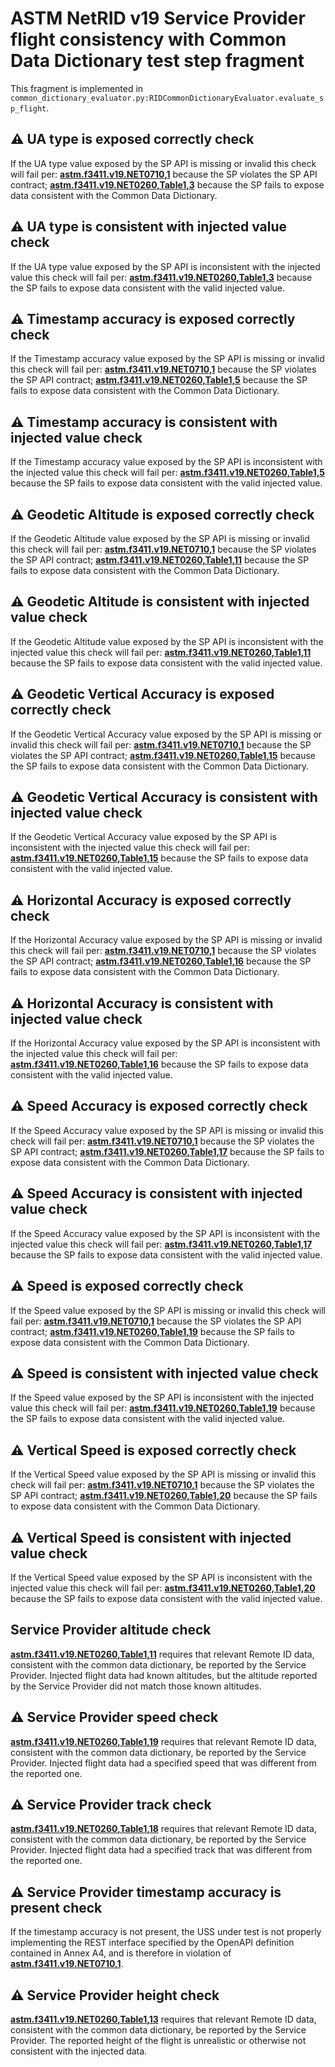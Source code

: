 # ASTM NetRID v19 Service Provider flight consistency with Common Data Dictionary test step fragment

This fragment is implemented in `common_dictionary_evaluator.py:RIDCommonDictionaryEvaluator.evaluate_sp_flight`.

## ⚠️ UA type is exposed correctly check

If the UA type value exposed by the SP API is missing or invalid this check will fail per:
**[astm.f3411.v19.NET0710,1](../../../../requirements/astm/f3411/v19.md)** because the SP violates the SP API contract;
**[astm.f3411.v19.NET0260,Table1,3](../../../../requirements/astm/f3411/v19.md)** because the SP fails to expose data consistent with the Common Data Dictionary.

## ⚠️ UA type is consistent with injected value check

If the UA type value exposed by the SP API is inconsistent with the injected value this check will fail per:
**[astm.f3411.v19.NET0260,Table1,3](../../../../requirements/astm/f3411/v19.md)** because the SP fails to expose data consistent with the valid injected value.

## ⚠️ Timestamp accuracy is exposed correctly check

If the Timestamp accuracy value exposed by the SP API is missing or invalid this check will fail per:
**[astm.f3411.v19.NET0710,1](../../../../requirements/astm/f3411/v19.md)** because the SP violates the SP API contract;
**[astm.f3411.v19.NET0260,Table1,5](../../../../requirements/astm/f3411/v19.md)** because the SP fails to expose data consistent with the Common Data Dictionary.

## ⚠️ Timestamp accuracy is consistent with injected value check

If the Timestamp accuracy value exposed by the SP API is inconsistent with the injected value this check will fail per:
**[astm.f3411.v19.NET0260,Table1,5](../../../../requirements/astm/f3411/v19.md)** because the SP fails to expose data consistent with the valid injected value.

## ⚠️ Geodetic Altitude is exposed correctly check

If the Geodetic Altitude value exposed by the SP API is missing or invalid this check will fail per:
**[astm.f3411.v19.NET0710,1](../../../../requirements/astm/f3411/v19.md)** because the SP violates the SP API contract;
**[astm.f3411.v19.NET0260,Table1,11](../../../../requirements/astm/f3411/v19.md)** because the SP fails to expose data consistent with the Common Data Dictionary.

## ⚠️ Geodetic Altitude is consistent with injected value check

If the Geodetic Altitude value exposed by the SP API is inconsistent with the injected value this check will fail per:
**[astm.f3411.v19.NET0260,Table1,11](../../../../requirements/astm/f3411/v19.md)** because the SP fails to expose data consistent with the valid injected value.

## ⚠️ Geodetic Vertical Accuracy is exposed correctly check

If the Geodetic Vertical Accuracy value exposed by the SP API is missing or invalid this check will fail per:
**[astm.f3411.v19.NET0710,1](../../../../requirements/astm/f3411/v19.md)** because the SP violates the SP API contract;
**[astm.f3411.v19.NET0260,Table1,15](../../../../requirements/astm/f3411/v19.md)** because the SP fails to expose data consistent with the Common Data Dictionary.

## ⚠️ Geodetic Vertical Accuracy is consistent with injected value check

If the Geodetic Vertical Accuracy value exposed by the SP API is inconsistent with the injected value this check will fail per:
**[astm.f3411.v19.NET0260,Table1,15](../../../../requirements/astm/f3411/v19.md)** because the SP fails to expose data consistent with the valid injected value.

## ⚠️ Horizontal Accuracy is exposed correctly check

If the Horizontal Accuracy value exposed by the SP API is missing or invalid this check will fail per:
**[astm.f3411.v19.NET0710,1](../../../../requirements/astm/f3411/v19.md)** because the SP violates the SP API contract;
**[astm.f3411.v19.NET0260,Table1,16](../../../../requirements/astm/f3411/v19.md)** because the SP fails to expose data consistent with the Common Data Dictionary.

## ⚠️ Horizontal Accuracy is consistent with injected value check

If the Horizontal Accuracy value exposed by the SP API is inconsistent with the injected value this check will fail per:
**[astm.f3411.v19.NET0260,Table1,16](../../../../requirements/astm/f3411/v19.md)** because the SP fails to expose data consistent with the valid injected value.

## ⚠️ Speed Accuracy is exposed correctly check

If the Speed Accuracy value exposed by the SP API is missing or invalid this check will fail per:
**[astm.f3411.v19.NET0710,1](../../../../requirements/astm/f3411/v19.md)** because the SP violates the SP API contract;
**[astm.f3411.v19.NET0260,Table1,17](../../../../requirements/astm/f3411/v19.md)** because the SP fails to expose data consistent with the Common Data Dictionary.

## ⚠️ Speed Accuracy is consistent with injected value check

If the Speed Accuracy value exposed by the SP API is inconsistent with the injected value this check will fail per:
**[astm.f3411.v19.NET0260,Table1,17](../../../../requirements/astm/f3411/v19.md)** because the SP fails to expose data consistent with the valid injected value.

## ⚠️ Speed is exposed correctly check

If the Speed value exposed by the SP API is missing or invalid this check will fail per:
**[astm.f3411.v19.NET0710,1](../../../../requirements/astm/f3411/v19.md)** because the SP violates the SP API contract;
**[astm.f3411.v19.NET0260,Table1,19](../../../../requirements/astm/f3411/v19.md)** because the SP fails to expose data consistent with the Common Data Dictionary.

## ⚠️ Speed is consistent with injected value check

If the Speed value exposed by the SP API is inconsistent with the injected value this check will fail per:
**[astm.f3411.v19.NET0260,Table1,19](../../../../requirements/astm/f3411/v19.md)** because the SP fails to expose data consistent with the valid injected value.

## ⚠️ Vertical Speed is exposed correctly check

If the Vertical Speed value exposed by the SP API is missing or invalid this check will fail per:
**[astm.f3411.v19.NET0710,1](../../../../requirements/astm/f3411/v19.md)** because the SP violates the SP API contract;
**[astm.f3411.v19.NET0260,Table1,20](../../../../requirements/astm/f3411/v19.md)** because the SP fails to expose data consistent with the Common Data Dictionary.

## ⚠️ Vertical Speed is consistent with injected value check

If the Vertical Speed value exposed by the SP API is inconsistent with the injected value this check will fail per:
**[astm.f3411.v19.NET0260,Table1,20](../../../../requirements/astm/f3411/v19.md)** because the SP fails to expose data consistent with the valid injected value.

## Service Provider altitude check

**[astm.f3411.v19.NET0260,Table1,11](../../../../requirements/astm/f3411/v19.md)** requires that relevant Remote ID data, consistent with the common data dictionary, be reported by the Service Provider.  Injected flight data had known altitudes, but the altitude reported by the Service Provider did not match those known altitudes.

## ⚠️ Service Provider speed check

**[astm.f3411.v19.NET0260,Table1,19](../../../../requirements/astm/f3411/v19.md)** requires that relevant Remote ID data, consistent with the common data dictionary, be reported by the Service Provider. Injected flight data had a specified speed that was different from the reported one.

## ⚠️ Service Provider track check

**[astm.f3411.v19.NET0260,Table1,18](../../../../requirements/astm/f3411/v19.md)** requires that relevant Remote ID data, consistent with the common data dictionary, be reported by the Service Provider.  Injected flight data had a specified track that was different from the reported one.

## ⚠️ Service Provider timestamp accuracy is present check

If the timestamp accuracy is not present, the USS under test is not properly implementing the REST interface specified by the OpenAPI definition contained in Annex A4, and is therefore in violation of **[astm.f3411.v19.NET0710,1](../../../../requirements/astm/f3411/v19.md)**.

## ⚠️ Service Provider height check

**[astm.f3411.v19.NET0260,Table1,13](../../../../requirements/astm/f3411/v19.md)** requires that relevant Remote ID data, consistent with the common data dictionary, be reported by the Service Provider.  The reported height of the flight is unrealistic or otherwise not consistent with the injected data.
